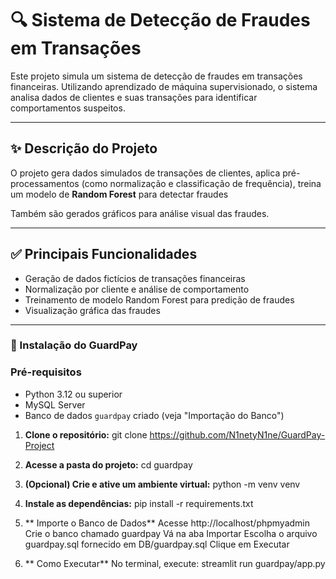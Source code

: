 # 🔍 Sistema de Detecção de Fraudes em Transações

Este projeto simula um sistema de detecção de fraudes em transações financeiras. Utilizando aprendizado de máquina supervisionado, 
o sistema analisa dados de clientes e suas transações para identificar comportamentos suspeitos.

---

## ✨ Descrição do Projeto

O projeto gera dados simulados de transações de clientes, aplica pré-processamentos (como normalização e classificação de frequência),
treina um modelo de **Random Forest** para detectar fraudes

Também são gerados gráficos para análise visual das fraudes.

---

## ✅ Principais Funcionalidades

- Geração de dados fictícios de transações financeiras
- Normalização por cliente e análise de comportamento
- Treinamento de modelo Random Forest para predição de fraudes
- Visualização gráfica das fraudes

---

### 🚀 Instalação do GuardPay

### Pré-requisitos

- Python 3.12 ou superior
- MySQL Server
- Banco de dados `guardpay` criado (veja "Importação do Banco")

1. **Clone o repositório:**
   git clone https://github.com/N1netyN1ne/GuardPay-Project

2. **Acesse a pasta do projeto:**
    cd guardpay

3. **(Opcional) Crie e ative um ambiente virtual:**
    python -m venv venv

4. **Instale as dependências:**
    pip install -r requirements.txt

5. ** Importe o Banco de Dados**
    Acesse http://localhost/phpmyadmin
    Crie o banco chamado guardpay
    Vá na aba Importar
    Escolha o arquivo guardpay.sql fornecido em DB/guardpay.sql
    Clique em Executar
    
6. ** Como Executar**
    No terminal, execute:
    streamlit run guardpay/app.py
 

